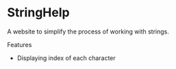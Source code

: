 # StringHelp
A website to simplify the process of working with strings.

Features
  - Displaying index of each character
